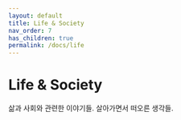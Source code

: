 ```yaml
---
layout: default
title: Life & Society
nav_order: 7
has_children: true
permalink: /docs/life
---
```


# Life & Society

삶과 사회와 관련한 이야기들. 살아가면서 떠오른 생각들.
